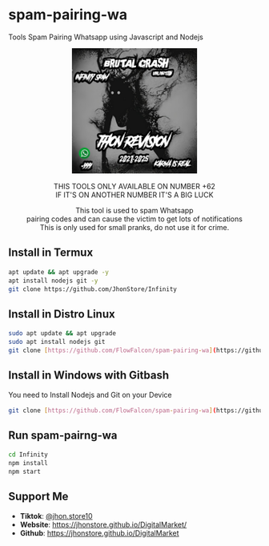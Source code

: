 # spam-pairing-wa
Tools Spam Pairing Whatsapp using Javascript and Nodejs
<div align="center">
  <p>
    <img src="1.jpg" width="250">
  </p>
  <p> THIS TOOLS ONLY AVAILABLE ON NUMBER +62<br>
  IF IT'S ON ANOTHER NUMBER IT'S A BIG LUCK</p>
  <p>This tool is used to spam Whatsapp<br>
    pairing codes and can cause the victim to get lots of notifications<br>
    This is only used for small pranks, do not use it for crime.  </p>
</div>

## Install in Termux
```bash
apt update && apt upgrade -y
apt install nodejs git -y
git clone https://github.com/JhonStore/Infinity
```

## Install in Distro Linux
```bash
sudo apt update && apt upgrade
sudo apt install nodejs git
git clone [https://github.com/FlowFalcon/spam-pairing-wa](https://github.com/JhonStore/Infinity)
```

## Install in Windows with Gitbash
You need to Install Nodejs and Git on your Device
```bash
git clone [https://github.com/FlowFalcon/spam-pairing-wa](https://github.com/JhonStore/Infinity)
```

## Run spam-pairng-wa
```bash
cd Infinity
npm install
npm start
```

## Support Me
<ul>
  <li><strong>Tiktok</strong>: <a href="https://www.tiktok.com/@jhon.store10">@jhon.store10</a></li>
  <li><strong>Website</strong>: <a href="https://jhonstore.github.io/DigitalMarket/">https://jhonstore.github.io/DigitalMarket/</a></li>
  <li><strong>Github</strong>: <a href="https://jhonstore.github.io/DigitalMarket">https://jhonstore.github.io/DigitalMarket</a></li>
</ul>

